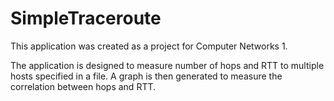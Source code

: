 # SimpleTraceroute

This application was created as a project for Computer Networks 1.

The application is designed to measure number of hops and RTT to multiple hosts specified in a file.
A graph is then generated to measure the correlation between hops and RTT.
